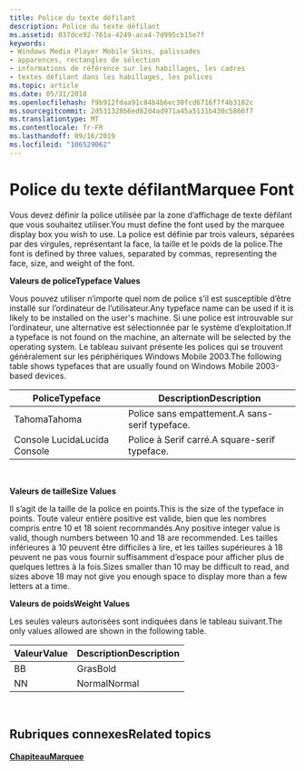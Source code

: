 ```yaml
---
title: Police du texte défilant
description: Police du texte défilant
ms.assetid: 037dce92-761a-4249-aca4-7d995cb15e7f
keywords:
- Windows Media Player Mobile Skins, palissades
- apparences, rectangles de sélection
- informations de référence sur les habillages, les cadres
- textes défilant dans les habillages, les polices
ms.topic: article
ms.date: 05/31/2018
ms.openlocfilehash: f9b912fdaa91c84b4b6ec38fcd6716f7f4b3102c
ms.sourcegitcommit: 2d531328b6ed82d4ad971a45a5131b430c5866f7
ms.translationtype: MT
ms.contentlocale: fr-FR
ms.lasthandoff: 09/16/2019
ms.locfileid: "106529062"
---
```

# <a name="marquee-font"></a><span data-ttu-id="a5c0c-107">Police du texte défilant</span><span class="sxs-lookup"><span data-stu-id="a5c0c-107">Marquee Font</span></span>

<span data-ttu-id="a5c0c-108">Vous devez définir la police utilisée par la zone d’affichage de texte défilant que vous souhaitez utiliser.</span><span class="sxs-lookup"><span data-stu-id="a5c0c-108">You must define the font used by the marquee display box you wish to use.</span></span> <span data-ttu-id="a5c0c-109">La police est définie par trois valeurs, séparées par des virgules, représentant la face, la taille et le poids de la police.</span><span class="sxs-lookup"><span data-stu-id="a5c0c-109">The font is defined by three values, separated by commas, representing the face, size, and weight of the font.</span></span>

<span data-ttu-id="a5c0c-110">**Valeurs de police**</span><span class="sxs-lookup"><span data-stu-id="a5c0c-110">**Typeface Values**</span></span>

<span data-ttu-id="a5c0c-111">Vous pouvez utiliser n’importe quel nom de police s’il est susceptible d’être installé sur l’ordinateur de l’utilisateur.</span><span class="sxs-lookup"><span data-stu-id="a5c0c-111">Any typeface name can be used if it is likely to be installed on the user's machine.</span></span> <span data-ttu-id="a5c0c-112">Si une police est introuvable sur l’ordinateur, une alternative est sélectionnée par le système d’exploitation.</span><span class="sxs-lookup"><span data-stu-id="a5c0c-112">If a typeface is not found on the machine, an alternate will be selected by the operating system.</span></span> <span data-ttu-id="a5c0c-113">Le tableau suivant présente les polices qui se trouvent généralement sur les périphériques Windows Mobile 2003.</span><span class="sxs-lookup"><span data-stu-id="a5c0c-113">The following table shows typefaces that are usually found on Windows Mobile 2003-based devices.</span></span>



| <span data-ttu-id="a5c0c-114">Police</span><span class="sxs-lookup"><span data-stu-id="a5c0c-114">Typeface</span></span>       | <span data-ttu-id="a5c0c-115">Description</span><span class="sxs-lookup"><span data-stu-id="a5c0c-115">Description</span></span>              |
|----------------|--------------------------|
| <span data-ttu-id="a5c0c-116">Tahoma</span><span class="sxs-lookup"><span data-stu-id="a5c0c-116">Tahoma</span></span>         | <span data-ttu-id="a5c0c-117">Police sans empattement.</span><span class="sxs-lookup"><span data-stu-id="a5c0c-117">A sans-serif typeface.</span></span>   |
| <span data-ttu-id="a5c0c-118">Console Lucida</span><span class="sxs-lookup"><span data-stu-id="a5c0c-118">Lucida Console</span></span> | <span data-ttu-id="a5c0c-119">Police à Serif carré.</span><span class="sxs-lookup"><span data-stu-id="a5c0c-119">A square-serif typeface.</span></span> |



 

<span data-ttu-id="a5c0c-120">**Valeurs de taille**</span><span class="sxs-lookup"><span data-stu-id="a5c0c-120">**Size Values**</span></span>

<span data-ttu-id="a5c0c-121">Il s’agit de la taille de la police en points.</span><span class="sxs-lookup"><span data-stu-id="a5c0c-121">This is the size of the typeface in points.</span></span> <span data-ttu-id="a5c0c-122">Toute valeur entière positive est valide, bien que les nombres compris entre 10 et 18 soient recommandés.</span><span class="sxs-lookup"><span data-stu-id="a5c0c-122">Any positive integer value is valid, though numbers between 10 and 18 are recommended.</span></span> <span data-ttu-id="a5c0c-123">Les tailles inférieures à 10 peuvent être difficiles à lire, et les tailles supérieures à 18 peuvent ne pas vous fournir suffisamment d’espace pour afficher plus de quelques lettres à la fois.</span><span class="sxs-lookup"><span data-stu-id="a5c0c-123">Sizes smaller than 10 may be difficult to read, and sizes above 18 may not give you enough space to display more than a few letters at a time.</span></span>

<span data-ttu-id="a5c0c-124">**Valeurs de poids**</span><span class="sxs-lookup"><span data-stu-id="a5c0c-124">**Weight Values**</span></span>

<span data-ttu-id="a5c0c-125">Les seules valeurs autorisées sont indiquées dans le tableau suivant.</span><span class="sxs-lookup"><span data-stu-id="a5c0c-125">The only values allowed are shown in the following table.</span></span>



| <span data-ttu-id="a5c0c-126">Valeur</span><span class="sxs-lookup"><span data-stu-id="a5c0c-126">Value</span></span> | <span data-ttu-id="a5c0c-127">Description</span><span class="sxs-lookup"><span data-stu-id="a5c0c-127">Description</span></span> |
|-------|-------------|
| <span data-ttu-id="a5c0c-128">B</span><span class="sxs-lookup"><span data-stu-id="a5c0c-128">B</span></span>     | <span data-ttu-id="a5c0c-129">Gras</span><span class="sxs-lookup"><span data-stu-id="a5c0c-129">Bold</span></span>        |
| <span data-ttu-id="a5c0c-130">N</span><span class="sxs-lookup"><span data-stu-id="a5c0c-130">N</span></span>     | <span data-ttu-id="a5c0c-131">Normal</span><span class="sxs-lookup"><span data-stu-id="a5c0c-131">Normal</span></span>      |



 

## <a name="related-topics"></a><span data-ttu-id="a5c0c-132">Rubriques connexes</span><span class="sxs-lookup"><span data-stu-id="a5c0c-132">Related topics</span></span>

<dl> <dt>

[<span data-ttu-id="a5c0c-133">**Chapiteau**</span><span class="sxs-lookup"><span data-stu-id="a5c0c-133">**Marquee**</span></span>](marquee.md)
</dt> </dl>

 

 




